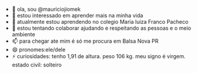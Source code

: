 - 👋 ola, sou @mauriciojiomek
- 👀 estou interessado em aprender mais na minha vida
- 🌱 atualmente estou aprendendo no colegio Maria luiza Franco Pacheco
- 💞️ estou tentando colaborar ajudando e respeitando as pessoas e o meio ambiente
- 📫 para chegar ate mim é só me procura em Balsa Nova PR
- 😄 pronomes:ele/dele
- ⚡ curiosidades: tenho 1,91 de altura. peso 106 kg. meu signo é virgem. estado civil: solteiro

<!---
mauriciojiomek/mauriciojiomek is a ✨ special ✨ repository because its `README.md` (this file) appears on your GitHub profile.
You can click the Preview link to take a look at your changes.
--->
